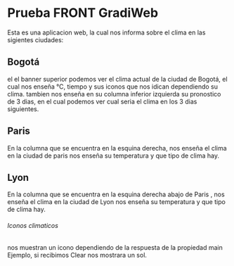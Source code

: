 # Prueba FRONT GradiWeb

Esta es una aplicacion web, la cual nos informa sobre el clima en las sigientes ciudades:

## Bogotá
el el banner superior podemos ver el clima actual de la ciudad de Bogotá, el cual nos enseña  °C, tiempo y sus iconos que nos idican dependiendo su clima.
tambien nos enseña en su columna inferior izquierda su pronostico de 3 dias, en el cual podemos ver cual seria el clima en los 3 dias siguientes.

## Paris
En la columna que se encuentra en la esquina derecha, nos enseña el clima en la ciudad de paris nos enseña su temperatura y que tipo de clima hay.

## Lyon

En la columna que se encuentra en la esquina derecha abajo de Paris , nos enseña el clima en la ciudad de Lyon nos enseña su temperatura y que tipo de clima hay.

###### Iconos climaticos
nos muestran un icono dependiendo de la respuesta de la propiedad main Ejemplo, si recibimos Clear nos mostrara un sol.



